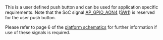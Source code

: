 This is a user defined push button and can be used for application specific
requirements. Note that the SoC signal [AP_GPIO_AON4](#quark_mcu_dev_kit_c1000/J14Pin43) ([SW1](#quark_mcu_dev_kit_c1000/SW1)) is reserved for the user push button.

Please refer to page 6 of the [platform schematics](https://www.intel.com/content/dam/www/public/us/en/documents/schematic/quark-c1000-development-platform-schematic.pdf) for further information if use of
these signals is required.
